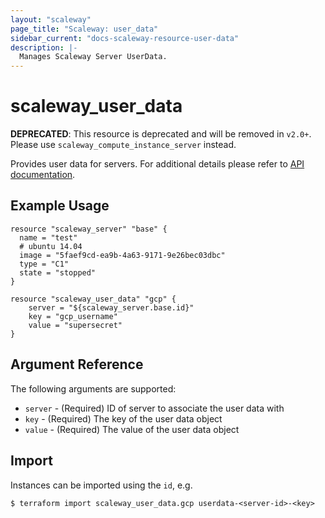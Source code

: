 ```yaml
---
layout: "scaleway"
page_title: "Scaleway: user_data"
sidebar_current: "docs-scaleway-resource-user-data"
description: |-
  Manages Scaleway Server UserData.
---
```


# scaleway_user_data

**DEPRECATED**: This resource is deprecated and will be removed in `v2.0+`.
Please use `scaleway_compute_instance_server` instead.

Provides user data for servers.
For additional details please refer to [API documentation](https://developer.scaleway.com/#user-data).

## Example Usage

```hcl
resource "scaleway_server" "base" {
  name = "test"
  # ubuntu 14.04
  image = "5faef9cd-ea9b-4a63-9171-9e26bec03dbc"
  type = "C1"
  state = "stopped"
}

resource "scaleway_user_data" "gcp" {
	server = "${scaleway_server.base.id}"
	key = "gcp_username"
	value = "supersecret"
}
```

## Argument Reference

The following arguments are supported:

* `server` - (Required) ID of server to associate the user data with
* `key` - (Required) The key of the user data object
* `value` - (Required) The value of the user data object

## Import

Instances can be imported using the `id`, e.g.

```
$ terraform import scaleway_user_data.gcp userdata-<server-id>-<key>
```
